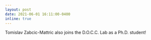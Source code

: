 ```yaml
---
layout: post
date: 2021-06-01 16:11:00-0400
inline: true
---
```


Tomislav Zabcic-Mattric also joins the D.O.C.C. Lab as a Ph.D. student!
